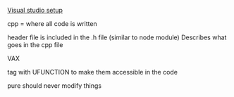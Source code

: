 [Visual studio setup](https://www.youtube.com/watch?v=2ToUvURP4tE)

cpp = where all code is written

header file is included in the .h file (similar to node module)
Describes what goes in the cpp file

VAX

tag with UFUNCTION to make them accessible in the code

pure should never modify things
